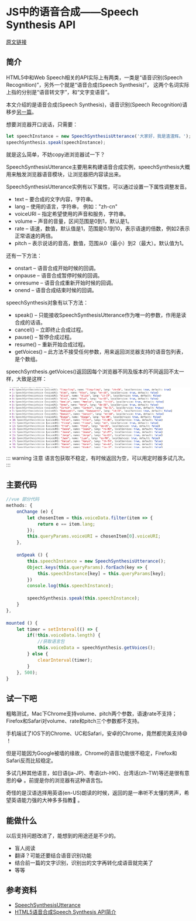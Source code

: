 # JS中的语音合成——Speech Synthesis API

[原文链接](https://xiaotianxia.github.io/blog/vuepress/js/speech_in_js_synthesis.html)

## 简介

HTML5中和Web Speech相关的API实际上有两类，一类是“语音识别(Speech Recognition)”，另外一个就是“语音合成(Speech Synthesis)”，
这两个名词实际上指的分别是“语音转文字”，和“文字变语音”。

本文介绍的是语音合成(Speech Synthesis)，语音识别(Speech Recognition)请移步[另一篇](speech_in_js_recognition.html)。

想要浏览器开口说话，只需要：
```js
let speechInstance = new SpeechSynthesisUtterance('大家好，我是渣渣辉。');
speechSynthesis.speak(speechInstance);
```
就是这么简单，不妨copy进浏览器试一下？

SpeechSynthesisUtterance主要用来构建语音合成实例，speechSynthesis大概用来触发浏览器语音模块，让浏览器把内容读出来。

SpeechSynthesisUtterance实例有以下属性，可以通过设置一下属性调整发音。

- text – 要合成的文字内容，字符串。
- lang – 使用的语言，字符串， 例如："zh-cn"
- voiceURI – 指定希望使用的声音和服务，字符串。
- volume – 声音的音量，区间范围是0到1，默认是1。
- rate – 语速，数值，默认值是1，范围是0.1到10，表示语速的倍数，例如2表示正常语速的两倍。
- pitch – 表示说话的音高，数值，范围从0（最小）到2（最大）。默认值为1。

还有一下方法：

- onstart – 语音合成开始时候的回调。
- onpause – 语音合成暂停时候的回调。
- onresume – 语音合成重新开始时候的回调。
- onend – 语音合成结束时候的回调。

speechSynthesis对象有以下方法：

- speak() – 只能接收SpeechSynthesisUtterance作为唯一的参数，作用是读合成的话语。
- cancel() – 立即终止合成过程。
- pause() – 暂停合成过程。
- resume() – 重新开始合成过程。
- getVoices() – 此方法不接受任何参数，用来返回浏览器支持的语音包列表，是个数组。

speechSynthesis.getVoices()返回因每个浏览器不同及版本的不同返回不太一样，大致是这样：

![截图](../../../../static/blog/1111111.png)

::: warning 注意
语言包获取不稳定，有时候返回为空，可以用定时器多试几次。
:::

## 主要代码

```js
//vue 部分代码
methods: {
    onChange (e) {
        let chosenItem = this.voiceData.filter(item => {
            return e == item.lang;
        });
        this.queryParams.voiceURI = chosenItem[0].voiceURI;
    },

    onSpeak () {
        this.speechInstance = new SpeechSynthesisUtterance();
        Object.keys(this.queryParams).forEach(key => {
            this.speechInstance[key] = this.queryParams[key];
        })
        console.log(this.speechInstance);

        speechSynthesis.speak(this.speechInstance);
    }
},

mounted () {
    let timer = setInterval(() => {
        if(!this.voiceData.length) {
            //获取语言包
            this.voiceData = speechSynthesis.getVoices();
        } else {
            clearInterval(timer);
        }
    }, 500);
}
```

## 试一下吧
<Speech-Synthesis></Speech-Synthesis>

粗略测试，Mac下Chrome支持volume、pitch两个参数，语速rate不支持；Firefox和Safari对volume、rate和pitch三个参数都不支持。

手机端试了IOS下的Chrome、UC和Safari，安卓的Chrome，竟然都完美支持:smile: ！

但是可能因为Google被墙的缘故，Chrome的语音功能很不稳定，Firefox和Safari反而比较稳定。

多试几种其他语言，如日语(ja-JP)、粤语(zh-HK)、台湾话(zh-TW)等还是很有意思的:joy: 。前提是你的浏览器有这种语言包。

奇怪的是汉语选择用英语(en-US)朗读的时候，返回的是一串听不太懂的男声，希望英语能力强的大神多多指教:pray: 。

## 能做什么
以后支持问题改进了，能想到的用途还是不少的。
- 盲人阅读
- 翻译？可能还要结合语音识别功能
- 结合前一篇的文字识别，识别出的文字再转化成语音就完美了
- 等等

<Speech-TextReader></Speech-TextReader>

## 参考资料
- [SpeechSynthesisUtterance](https://developer.mozilla.org/en-US/docs/Web/API/SpeechSynthesisUtterance)
- [HTML5语音合成Speech Synthesis API简介](http://www.zhangxinxu.com/wordpress/2017/01/html5-speech-recognition-synthesis-api/)
